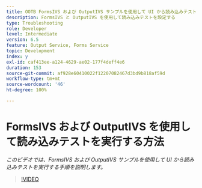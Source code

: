 ```yaml
---
title: OOTB FormsIVS および OutputIVS サンプルを使用して UI から読み込みテストを実行する方法
description: FormsIVS と OutputIVS を使用して読み込みテストを設定する
type: Troubleshooting
role: Developer
level: Intermediate
version: 6.5
feature: Output Service, Forms Service
topic: Development
index: y
exl-id: caf413ee-a124-4629-ae02-177f4deff4e6
duration: 153
source-git-commit: af928e60410022f12207082467d3bd9b818af59d
workflow-type: tm+mt
source-wordcount: '46'
ht-degree: 100%

---
```


# FormsIVS および OutputIVS を使用して読み込みテストを実行する方法

*このビデオでは、FormsIVS および OutputIVS サンプルを使用して UI から読み込みテストを実行する手順を説明します。*

>[!VIDEO](https://video.tv.adobe.com/v/335507?quality=12&learn=on)
